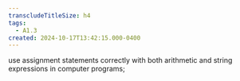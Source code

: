 ```yaml
---
transcludeTitleSize: h4
tags:
  - A1.3
created: 2024-10-17T13:42:15.000-0400
---
```

use assignment statements correctly with both arithmetic and string expressions in computer programs;